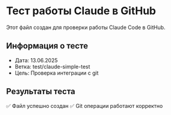 # Тест работы Claude в GitHub

Этот файл создан для проверки работы Claude Code в GitHub.

## Информация о тесте

- Дата: 13.06.2025
- Ветка: test/claude-simple-test
- Цель: Проверка интеграции с git

## Результаты теста

✅ Файл успешно создан
✅ Git операции работают корректно
